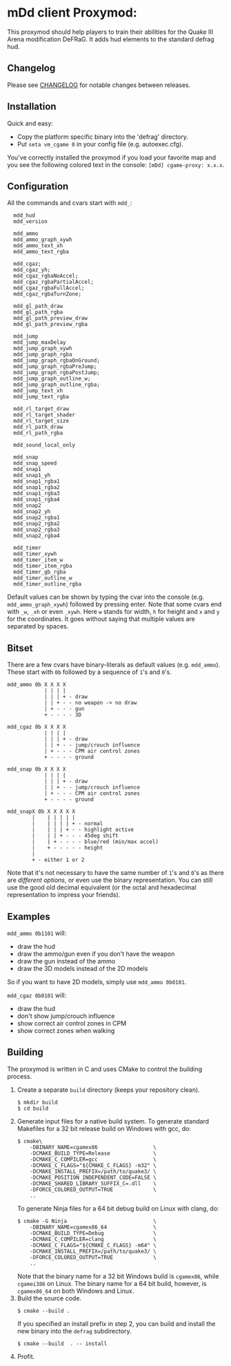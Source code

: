 # mDd client Proxymod:

This proxymod should help players to train their abilities for the Quake III Arena modification DeFRaG. It adds hud elements to the standard defrag hud.

## Changelog
Please see [CHANGELOG](CHANGELOG.md) for notable changes between releases.

## Installation
Quick and easy:
  * Copy the platform specific binary into the 'defrag' directory.
  * Put `seta vm_cgame 0` in your config file (e.g. autoexec.cfg).

You've correctly installed the proxymod if you load your favorite map and you see the following colored text in the console: `[mDd] cgame-proxy: x.x.x`.

## Configuration
All the commands and cvars start with `mdd_`:

```
  mdd_hud
  mdd_version

  mdd_ammo
  mdd_ammo_graph_xywh
  mdd_ammo_text_xh
  mdd_ammo_text_rgba

  mdd_cgaz;
  mdd_cgaz_yh;
  mdd_cgaz_rgbaNoAccel;
  mdd_cgaz_rgbaPartialAccel;
  mdd_cgaz_rgbaFullAccel;
  mdd_cgaz_rgbaTurnZone;

  mdd_gl_path_draw
  mdd_gl_path_rgba
  mdd_gl_path_preview_draw
  mdd_gl_path_preview_rgba

  mdd_jump
  mdd_jump_maxDelay
  mdd_jump_graph_xywh
  mdd_jump_graph_rgba
  mdd_jump_graph_rgbaOnGround;
  mdd_jump_graph_rgbaPreJump;
  mdd_jump_graph_rgbaPostJump;
  mdd_jump_graph_outline_w;
  mdd_jump_graph_outline_rgba;
  mdd_jump_text_xh
  mdd_jump_text_rgba

  mdd_rl_target_draw
  mdd_rl_target_shader
  mdd_rl_target_size
  mdd_rl_path_draw
  mdd_rl_path_rgba

  mdd_sound_local_only

  mdd_snap
  mdd_snap_speed
  mdd_snap1
  mdd_snap1_yh
  mdd_snap1_rgba1
  mdd_snap1_rgba2
  mdd_snap1_rgba3
  mdd_snap1_rgba4
  mdd_snap2
  mdd_snap2_yh
  mdd_snap2_rgba1
  mdd_snap2_rgba2
  mdd_snap2_rgba3
  mdd_snap2_rgba4

  mdd_timer
  mdd_timer_xywh
  mdd_timer_item_w
  mdd_timer_item_rgba
  mdd_timer_gb_rgba
  mdd_timer_outline_w
  mdd_timer_outline_rgba
```
Default values can be shown by typing the cvar into the console (e.g. `mdd_ammo_graph_xywh`) followed by pressing enter. Note that some cvars end with `_w`, `_xh` or even `_xywh`. Here `w` stands for width, `h` for height and `x` and `y` for the coordinates. It goes without saying that multiple values are separated by spaces.

## Bitset
There are a few cvars have binary-literals as default values (e.g. `mdd_ammo`). These start with `0b` followed by a sequence of `1`'s and `0`'s.

```
mdd_ammo 0b X X X X
            | | | |
            | | | + - draw
            | | + - - no weapon -> no draw
            | + - - - gun
            + - - - - 3D
```
```
mdd_cgaz 0b X X X X
            | | | |
            | | | + - draw
            | | + - - jump/crouch influence
            | + - - - CPM air control zones
            + - - - - ground
```
```
mdd_snap 0b X X X X
            | | | |
            | | | + - draw
            | | + - - jump/crouch influence
            | + - - - CPM air control zones
            + - - - - ground
```
```
mdd_snapX 0b X X X X X
        |    | | | | |
        |    | | | | + - normal
        |    | | | + - - highlight active
        |    | | + - - - 45deg shift
        |    | + - - - - blue/red (min/max accel)
        |    + - - - - - height
        |
        + - either 1 or 2
```
Note that it's not necessary to have the same number of `1`'s and `0`'s as there are *different options*, or even use the binary representation. You can still use the good old decimal equivalent (or the octal and hexadecimal representation to impress your friends).

## Examples

`mdd_ammo 0b1101` will:
  * draw the hud
  * draw the ammo/gun even if you don't have the weapon
  * draw the gun instead of the ammo
  * draw the 3D models instead of the 2D models

So if you want to have 2D models, simply use `mdd_ammo 0b0101`.

`mdd_cgaz 0b0101` will:
  * draw the hud
  * don't show jump/crouch influence
  * show correct air control zones in CPM
  * show correct zones when walking

## Building
The proxymod is written in C and uses CMake to control the building process.
1. Create a separate `build` directory (keeps your repository clean).
   ```
   $ mkdir build
   $ cd build
   ```
2. Generate input files for a native build system.
   To generate standard Makefiles for a 32 bit release build on Windows with gcc, do:
   ```
   $ cmake\
       -DBINARY_NAME=cgamex86                  \
       -DCMAKE_BUILD_TYPE=Release              \
       -DCMAKE_C_COMPILER=gcc                  \
       -DCMAKE_C_FLAGS="${CMAKE_C_FLAGS} -m32" \
       -DCMAKE_INSTALL_PREFIX=/path/to/quake3/ \
       -DCMAKE_POSITION_INDEPENDENT_CODE=FALSE \
       -DCMAKE_SHARED_LIBRARY_SUFFIX_C=.dll    \
       -DFORCE_COLORED_OUTPUT=TRUE             \
       ..
   ```
   To generate Ninja files for a 64 bit debug build on Linux with clang, do:
   ```
   $ cmake -G Ninja                            \
       -DBINARY_NAME=cgamex86_64               \
       -DCMAKE_BUILD_TYPE=Debug                \
       -DCMAKE_C_COMPILER=clang                \
       -DCMAKE_C_FLAGS="${CMAKE_C_FLAGS} -m64" \
       -DCMAKE_INSTALL_PREFIX=/path/to/quake3/ \
       -DFORCE_COLORED_OUTPUT=TRUE             \
       ..
   ```
   Note that the binary name for a 32 bit Windows build is `cgamex86`, while `cgamei386` on Linux. The binary name for a 64 bit build, however, is `cgamex86_64` on both Windows and Linux.
3. Build the source code.
   ```
   $ cmake --build .
   ```
   If you specified an install prefix in step 2, you can build and install the new binary into the `defrag` subdirectory.
   ```
   $ cmake --build  . -- install
   ```
4. Profit.
